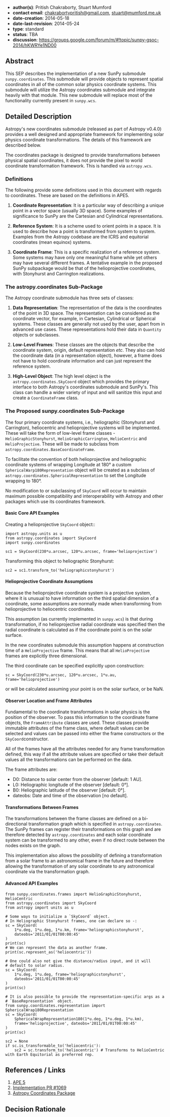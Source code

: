 * **author(s)**: Pritish Chakraborty, Stuart Mumford
* **contact email**: chakrabortypritish@gmail.com, stuart@mumford.me.uk
* **date-creation**: 2014-05-18
* **date-last-revision**: 2014-05-24
* **type**: standard
* **status**: TBA
* **discussion**: https://groups.google.com/forum/m/#!topic/sunpy-gsoc-2014/hKWRYe1ND00

## Abstract
This SEP describes the implementation of a new SunPy submodule
`sunpy.coordinates`. This submodule will provide objects to
represent spatial coordinates in all of the common solar physics
coordinate systems.
This submodule will utilize the Astropy coordinates submodule and
integrate heavily with that module.
This new submodule will replace most of the functionality currently
present in `sunpy.wcs`.

## Detailed Description
Astropy's new coordinates submodule (released as part of Astropy v0.4.0) 
provides a well designed and appropriate framework for implementing
solar physics coordinate transformations. The details of this
framework are described below.

The coordinates package is designed to provide transformations
between physical spatial coordinates, it does not provide the pixel
to world coordinate transformation framework. This is handled via
`astropy.wcs`.

### Definitions

The following provide some definitions used in this document with
regards to coordinates. These are based on the definitions in APE5.

1. **Coordinate Representation**: It is a particular way of describing 
    a unique point in a vector space (usually 3D space). Some examples of 
    significance to SunPy are the Cartesian and Cylindrical representations.

2. **Reference System**: It is a scheme used to orient points in a space. 
    It is used to describe how a point is transformed from system to system. 
    Examples from the Astropy codebase are the ICRS and equitorial coordinates
    (mean equinox) systems.

3. **Coordinate Frame**: This is a specific realization of a reference system.
    Some systems may have only one meaningful frame while yet others may have
    several different frames. A tentative example in the proposed SunPy 
    subpackage would be that of the helioprojective coordinates, with 
    Stonyhurst and Carrington realizations.


### The astropy.coordinates Sub-Package

The Astropy coordinate submodule has three sets of classes:

1. **Data Representation**: The representation of the data is the
   coordinates of the point in 3D space. The representation can be
   considered as the coordinate vector, for example, in Cartesian,
   Cylindrical or Spherical systems. These classes are generally not
   used by the user, apart from in advanced use cases. These
   representations hold their data in `Quantity` objects or
   subclasses.

2. **Low-Level Frames**: These classes are the objects that describe
   the coordinate system, origin, default representation *etc*.
   They also can hold the coordinate data (in a representation object), 
   however, a frame does not have to hold coordinate information and
   can just represent the reference system.

3. **High-Level Object**: The high level object is the
   `astropy.coordinates.SkyCoord` object which provides the primary
   interface to both Astropy's coordinates submodule and SunPy's.
   This class can handle a wider variety of input and will sanitize
   this input and create a `CoordinateFrame` class.


### The Proposed sunpy.coordinates Sub-Package

The four primary coordinate systems, i.e., heliographic 
(Stonyhurst and Carrington), heliocentric and helioprojective
systems will be implemented. These will take the form of 
low-level frame classes - `HelioGraphicStonyhurst`, `HelioGraphicCarrington`, 
`HelioCentric` and `HelioProjective`. These will be made to subclass from 
`astropy.coordinates.BaseCoordinateFrame`.

To facilitate the convention of both helioprojective and
heliographic coordinate systems of wrapping Longitude at 180&deg; a
custom `SphericalWarp180Representation` object will be created as a
subclass of `astropy.coordinates.SphericalRepresentation` to set the
Longitude wrapping to 180&deg;.

No modification to or subclassing of `SkyCoord` will occur to
maintain maximum possible compatibility and interoperability with
Astropy and other packages which use its coordinates framework.

#### Basic Core API Examples

Creating a helioprojective `SkyCoord` object::


    import astropy.units as u
    from astropy.coordinates import SkyCoord
    import sunpy.coordinates

    sc1 = SkyCoord(230*u.arcsec, 120*u.arcsec, frame='helioprojective')

Transforming this object to heliographic Stonyhurst:


    sc2 = sc1.transform_to('heliographicstonyhurst')

#### Helioprojective Coordinate Assumptions

Because the helioprojective coordinate system is a projective
system, where it is unusual to have information on the third spatial
dimension of a coordinate, some assumptions are normally made when
transforming from helioprojective to heliocentric coordinates.

This assumption (as currently implemented in `sunpy.wcs`) is that
during transformation, if no helioprojective radial coordinate was specified 
then the radial coordinate is calculated as if the coordinate point
is on the solar surface.

In the new coordinates submodule this assumption happens at
construction time of a `HelioProjective` frame. This means that all
`HelioProjective` frames are explicitly three dimensional.

The third coordinate can be specified explicitly upon construction:

    sc = SkyCoord(230*u.arcsec, 120*u.arcsec, 1*u.au, frame='helioprojective')

or will be calculated assuming your point is on the solar surface,
or be NaN.


#### Observer Location and Frame Attributes

Fundamental to the coordinate transformations in solar physics is
the position of the observer. To pass this information to the
coordinate frame objects, the `FrameAttribute` classes are used.
These classes provide immutable attributes of the frame class, where
default values can be selected and values can be passed into either
the frame constructors or the `SkyCoord`constructor.

All of the frames have all the attributes needed for any frame
transformation defined, this way if all the attribute values are
specified or take their default values all the transformations can
be performed on the data.

The frame attributes are:

* D0: Distance to solar center from the observer [default: 1 AU].
* L0: Heliographic longitude of the observer [default: 0&deg;].
* B0: Heliographic latitude of the observer [default: 0&deg;].
* dateobs: Date and time of the observation [no default].

#### Transformations Between Frames

The transformations between the frame classes are defined on a
bi-directional transformation graph which is specified in
`astropy.coordinates`.
The SunPy frames can register their transformations on this graph
and are therefore detected by `astropy.coordinates` and each solar
coordinate system can be transformed to any other, even if no direct
route between the nodes exists on the graph.

This implementation also allows the possibility of defining a
transformation from a solar frame to an astronomical frame in the
future and therefore allowing the transformation of any solar
coordinate to any astronomical coordinate via the transformation
graph.

#### Advanced API Examples


    from sunpy.coordinates.frames import HelioGraphicStonyhurst, HelioCentric
    from astropy.coordinates import SkyCoord
    from astropy import units as u

    # Some ways to initialize a `SkyCoord` object.
    # In Heliographic Stonyhurst frames, one can declare so -:
    sc = SkyCoord(
        1*u.deg, 1*u.deg, 1*u.km, frame='heliographicstonyhurst', 
        dateobs='2011/01/01T00:00:45'
    )
    print(sc)
    # We can represent the data as another frame.
    print(sc.represent_as('heliocentric'))

    # One could also not give the distance/radius input, and it will
    # default to solar radius.
    sc = SkyCoord(
        1*u.deg, 1*u.deg, frame='heliographicstonyhurst', 
        dateobs='2011/01/01T00:00:45'
    )
    print(sc)

    # It is also possible to provide the representation-specific args as a 
    # `BaseRepresentation` object.
    from sunpy.coordinates.representation import SphericalWrap180Representation
    sc = SkyCoord(
        SphericalWrapRepresentation180(1*u.deg, 1*u.deg, 1*u.km), 
        frame='helioprojective', dateobs='2011/01/01T00:00:45'
    )
    print(sc)
    
    sc2 = None
    if sc.is_transformable_to('heliocentric'):
        sc2 = sc.transform_to('heliocentric') # Transforms to HelioCentric with Earth Equitorial as preferred rep.

## References / Links

1. [APE 5](https://github.com/astropy/astropy-APEs/blob/master/APE5.rst)
1. [Implementation PR #1069](https://github.com/sunpy/sunpy/pull/1069)
1. [Astropy Coordinates Package](http://docs.astropy.org/en/stable/coordinates/index.html)


## Decision Rationale

